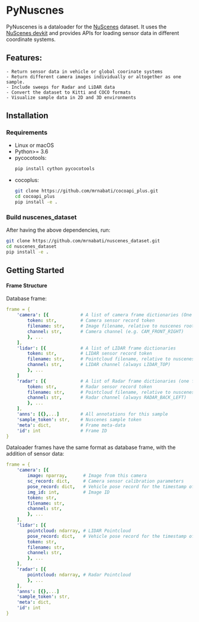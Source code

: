 # PyNuscnes

PyNuscenes is a dataloader for the [NuScenes](https://www.nuscenes.org/) dataset.
It uses the [NuScenes devkit](https://github.com/nutonomy/nuscenes-devkit) and 
provides APIs for loading sensor data in different coordinate systems.

## Features:
    - Return sensor data in vehicle or global coorinate systems
    - Return different camera images individually or altogether as one sample.
    - Include sweeps for Radar and LiDAR data
    - Convert the dataset to Kitti and COCO formats
    - Visualize sample data in 2D and 3D environments

## Installation
### Requirements
- Linux or macOS
- Python>= 3.6
- pycocotools: 
    ```bash
    pip install cython pycocotools
    ```
- cocoplus:
    ```bash
    git clone https://github.com/mrnabati/cocoapi_plus.git
    cd cocoapi_plus
    pip install -e .
    ```

### Build nuscenes_dataset
After having the above dependencies, run:
```bash
git clone https://github.com/mrnabati/nuscenes_dataset.git
cd nuscenes_dataset
pip install -e .
```

## Getting Started

#### Frame Structure
Database frame:
```yaml
frame = {
    'camera': [{            # A list of camera frame dictionaries (One for each camera)
        token: str,         # Camera sensor record token
        filename: str,      # Image filename, relative to nuscenes root dir
        channel: str,       # Camera channel (e.g. CAM_FRONT_RIGHT)
        }, ...
    ],
    'lidar': [{             # A list of LIDAR frame dictionaries
        token: str,         # LIDAR sensor record token
        filename: str,      # Pointcloud filename, relative to nuscenes root dir
        channel: str,       # LIDAR channel (always LIDAR_TOP)
        }, ...
    ]
    'radar': [{             # A list of Radar frame dictionaries (one for each Radar)
        token: str,         # Radar sensor record token
        filename: str,      # Pointcloud filename, relative to nuscenes root dir
        channel: str,       # Radar channel (always RADAR_BACK_LEFT)
        }, ...
    ],
    'anns': [{},...]        # All annotations for this sample
    'sample_token': str,    # Nuscenes sample token
    'meta': dict,           # Frame meta-data
    'id': int               # Frame ID
}
```

Dataloader frames have the same format as database frame, with the addition of 
sensor data:

```yaml
frame = {
    'camera': [{
        image: nparray,      # Image from this camera
        sc_record: dict,     # Camera sensor calibration parameters
        pose_record: dict,   # Vehicle pose record for the timestamp of the camera
        img_id: int,         # Image ID
        token: str,
        filename: str,
        channel: str,
        }, ...
    ],
    'lidar': [{
        pointcloud: ndarray, # LIDAR Pointcloud
        pose_record: dict,   # Vehicle pose record for the timestamp of the lidar
        token: str,
        filename: str,
        channel: str,
        }, ...
    ],
    'radar': [{
        pointcloud: ndarray, # Radar Pointcloud
        }, ...
    ],
    'anns': [{},...]
    'sample_token': str,
    'meta': dict,
    'id': int
}
```